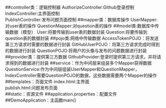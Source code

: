 ##controller类：逻辑控制器
AuthorizeController:Github登录控制  
IndexController:主界面控制  
PublishController:发布问题页面控制
##mapper类：数据库操作
UserMapper:对user表的操作
QuestionMapper:对question表的操作
##model类:数据库中传输数据（模型）
User:将要传输到user表的数据封装
Question:将要传输到question表的数据封装
##pojo类:网络中传输数据
AccessTokenPOJO：将发送第三方请求时需要的数据进行封装
GitHubUserPOJO：将第三方请求完成时得到的数据进行封装
QuestionPOJO:将用户的头像与发布的问题数据进行封装
##provider类：提供第三方数据
GithubProvider:登录时提供第三方请求，并将请求得到的数据进行封装
##service：作为中间层来组装多个Mapper获得数据
QuestionService:作为中间层组装UserMapper和QuestionMapper，IndexController需要QuestionPOJO的数据，这些数据需要两个Mapper的操作
##templates：页面文件
index.html:主界面  
publish.html:问题发布页面  
##static：资源文件
##application.properties：配置文件
##DemoApplication：主函数main()
